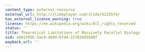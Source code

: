 ```yaml
---
content_type: external-resource
external_url: http://slideplayer.com/slide/5222574/
has_external_license_warning: true
license: https://en.wikipedia.org/wiki/All_rights_reserved
status: ''
title: Theoretical Limitations of Massively Parallel Biology
uid: ab81f69b-5ac9-4694-bf44-227858d5b90f
wayback_url: ''
---
```

